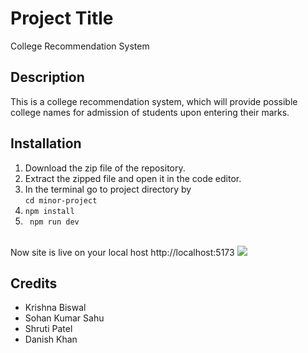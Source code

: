 # Project Title

College Recommendation System

## Description

This is a college recommendation system, which will provide possible college names for admission of students upon entering their marks. 

## Installation

1.  Download the zip file of the repository.
2.  Extract the zipped file and open it in the code editor.
3.   In the terminal go to project directory by <br>
 ```cd minor-project```
4.  ```npm install```
5. ``` npm run dev```
<br>
Now site is live on your local host http://localhost:5173

<img src="./public/readme-main.png">


## Credits

- Krishna Biswal
- Sohan Kumar Sahu
- Shruti Patel
- Danish Khan


